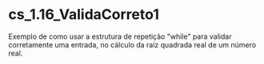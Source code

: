 # cs_1.16_ValidaCorreto1
Exemplo de como usar a estrutura de repetição "while" para validar corretamente uma entrada, no cálculo da raiz quadrada real de um número real.
